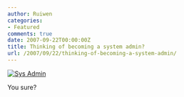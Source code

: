 ```yaml
---
author: Ruiwen
categories:
- Featured
comments: true
date: 2007-09-22T00:00:00Z
title: Thinking of becoming a system admin?
url: /2007/09/22/thinking-of-becoming-a-system-admin/
---
```


<a href='/img/2007/09/sysmin.jpg' title='Sys Admin'><img src='/img/2007/09/sysmin.jpg' alt='Sys Admin' /></a>

You sure?
